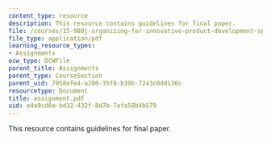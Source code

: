```yaml
---
content_type: resource
description: This resource contains guidelines for final paper.
file: /courses/15-980j-organizing-for-innovative-product-development-spring-2007/e4a9cd6abd32432f8d7b7afa58b4b579_assignment.pdf
file_type: application/pdf
learning_resource_types:
- Assignments
ocw_type: OCWFile
parent_title: Assignments
parent_type: CourseSection
parent_uid: 7958efe4-a200-35f8-b30b-7243c0dd136c
resourcetype: Document
title: assignment.pdf
uid: e4a9cd6a-bd32-432f-8d7b-7afa58b4b579
---
```

This resource contains guidelines for final paper.

